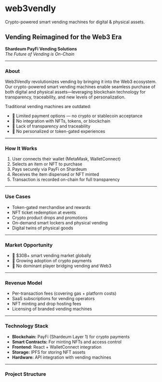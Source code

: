 # web3vendly
Crypto-powered smart vending machines for digital &amp; physical assets.

## Vending Reimagined for the Web3 Era  
**Shardeum PayFi Vending Solutions**  
*The Future of Vending is On-Chain*

---

### About

Web3Vendly revolutionizes vending by bringing it into the Web3 ecosystem. Our crypto-powered smart vending machines enable seamless purchase of both digital and physical assets—leveraging blockchain technology for transparency, traceability, and new levels of personalization.

Traditional vending machines are outdated:

- 🔴 Limited payment options — no crypto or stablecoin acceptance  
- 🔴 No integration with NFTs, tokens, or blockchain  
- 🔴 Lack of transparency and traceability  
- 🔴 No personalized or token-gated experiences  

---

### How It Works

1. User connects their wallet (MetaMask, WalletConnect)  
2. Selects an item or NFT to purchase  
3. Pays securely via PayFi on Shardeum  
4. Receives the item dispensed or NFT minted  
5. Transaction is recorded on-chain for full transparency  

---

### Use Cases

- Token-gated merchandise and rewards  
- NFT ticket redemption at events  
- Crypto product drops and promotions  
- On-demand smart lockers and physical vending  
- Digital twins of physical goods  

---

### Market Opportunity

- 🎯 $30B+ smart vending market globally  
- 🎯 Growing adoption of crypto payments  
- 🎯 No dominant player bridging vending and Web3  

---

### Revenue Model

- Per-transaction fees (covering gas + platform costs)  
- SaaS subscriptions for vending operators  
- NFT minting and drop hosting fees  
- Licensing of branded vending machines  

---

### Technology Stack

- **Blockchain:** PayFi (Shardeum Layer 1) for crypto payments  
- **Smart Contracts:** For minting NFTs and access control  
- **Frontend:** React + WalletConnect integration  
- **Storage:** IPFS for storing NFT assets  
- **Hardware:** API integration with vending machines  

---

### Project Structure

